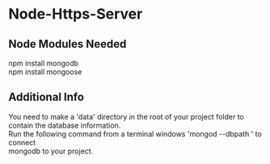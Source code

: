 # Node-Https-Server

## Node Modules Needed
npm install mongodb  
npm install mongoose

## Additional Info
You need to make a 'data' directory in the root of your project folder to contain the database information.  
Run the following command from a terminal windows 'mongod --dbpath <path to data folder>' to connect  
mongodb to your project.
